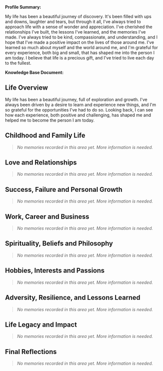 **Profile Summary:**

My life has been a beautiful journey of discovery.  It's been filled with ups and downs, laughter and tears, but through it all, I've always tried to approach life with a sense of wonder and appreciation.  I've cherished the relationships I've built, the lessons I've learned, and the memories I've made.  I've always tried to be kind, compassionate, and understanding, and I hope that I've made a positive impact on the lives of those around me.  I've learned so much about myself and the world around me, and I'm grateful for every experience, both big and small, that has shaped me into the person I am today.  I believe that life is a precious gift, and I've tried to live each day to the fullest.

**Knowledge Base Document:**

## Life Overview
My life has been a beautiful journey, full of exploration and growth.  I've always been driven by a desire to learn and experience new things, and I'm so grateful for the opportunities I've had to do so.  Looking back, I can see how each experience, both positive and challenging, has shaped me and helped me to become the person I am today.

## Childhood and Family Life
>_No memories recorded in this area yet. More information is needed._

## Love and Relationships
>_No memories recorded in this area yet. More information is needed._

## Success, Failure and Personal Growth
>_No memories recorded in this area yet. More information is needed._

## Work, Career and Business
>_No memories recorded in this area yet. More information is needed._

## Spirituality, Beliefs and Philosophy
>_No memories recorded in this area yet. More information is needed._

## Hobbies, Interests and Passions
>_No memories recorded in this area yet. More information is needed._

## Adversity, Resilience, and Lessons Learned
>_No memories recorded in this area yet. More information is needed._

## Life Legacy and Impact
>_No memories recorded in this area yet. More information is needed._

## Final Reflections
>_No memories recorded in this area yet. More information is needed._
